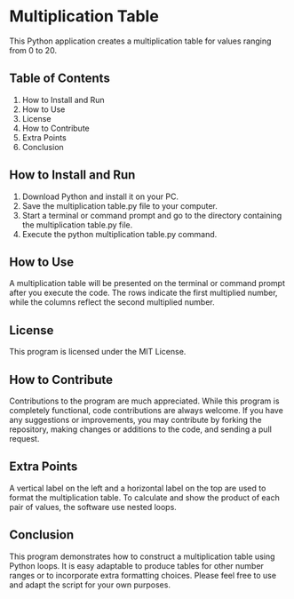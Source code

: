 # **Multiplication Table**
This Python application creates a multiplication table for values ranging from 0 to 20.

## Table of Contents
1.	How to Install and Run
2.	How to Use
3.	License
4.	How to Contribute
5.	Extra Points
6.	Conclusion

## How to Install and Run
1.	Download Python and install it on your PC.
2.	Save the multiplication table.py file to your computer.
3.	Start a terminal or command prompt and go to the directory containing the multiplication table.py file.
4.	Execute the python multiplication table.py command.

## How to Use
A multiplication table will be presented on the terminal or command prompt after you execute the code. The rows indicate the first multiplied number, while the columns reflect the second multiplied number.

## License
This program is licensed under the MIT License.

## How to Contribute
Contributions to the program are much appreciated. While this program is completely functional, code contributions are always welcome. If you have any suggestions or improvements, you may contribute by forking the repository, making changes or additions to the code, and sending a pull request.

## Extra Points
A vertical label on the left and a horizontal label on the top are used to format the multiplication table.
To calculate and show the product of each pair of values, the software use nested loops.

## Conclusion
This program demonstrates how to construct a multiplication table using Python loops. It is easy adaptable to produce tables for other number ranges or to incorporate extra formatting choices. Please feel free to use and adapt the script for your own purposes.
